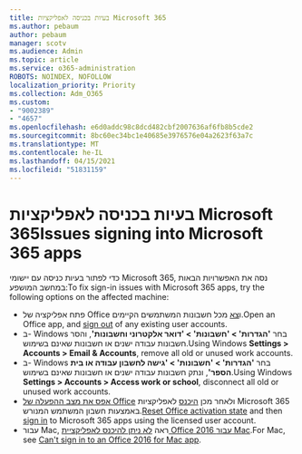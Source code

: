 ```yaml
---
title: בעיות בכניסה לאפליקציות Microsoft 365
ms.author: pebaum
author: pebaum
manager: scotv
ms.audience: Admin
ms.topic: article
ms.service: o365-administration
ROBOTS: NOINDEX, NOFOLLOW
localization_priority: Priority
ms.collection: Adm_O365
ms.custom:
- "9002389"
- "4657"
ms.openlocfilehash: e6d0addc98c8dcd482cbf2007636af6fb8b5cde2
ms.sourcegitcommit: 8bc60ec34bc1e40685e3976576e04a2623f63a7c
ms.translationtype: MT
ms.contentlocale: he-IL
ms.lasthandoff: 04/15/2021
ms.locfileid: "51831159"
---
```

# <a name="issues-signing-into-microsoft-365-apps"></a><span data-ttu-id="ff0da-102">בעיות בכניסה לאפליקציות Microsoft 365</span><span class="sxs-lookup"><span data-stu-id="ff0da-102">Issues signing into Microsoft 365 apps</span></span>

<span data-ttu-id="ff0da-103">כדי לפתור בעיות כניסה עם יישומי Microsoft 365, נסה את האפשרויות הבאות במחשב המושפע:</span><span class="sxs-lookup"><span data-stu-id="ff0da-103">To fix sign-in issues with Microsoft 365 apps, try the following options on the affected machine:</span></span>

- <span data-ttu-id="ff0da-104">פתח אפליקציה של Office ו[צא](https://go.microsoft.com/fwlink/?linkid=2114082) מכל חשבונות המשתמשים הקיימים.</span><span class="sxs-lookup"><span data-stu-id="ff0da-104">Open an Office app, and [sign out](https://go.microsoft.com/fwlink/?linkid=2114082) of any existing user accounts.</span></span>
- <span data-ttu-id="ff0da-105">ב- Windows בחר **'הגדרות' > 'חשבונות' > 'דואר אלקטרוני וחשבונות'**, והסר חשבונות עבודה ישנים או חשבונות שאינם בשימוש.</span><span class="sxs-lookup"><span data-stu-id="ff0da-105">Using Windows **Settings > Accounts > Email & Accounts**, remove all old or unused work accounts.</span></span>
- <span data-ttu-id="ff0da-106">ב- Windows בחר **'הגדרות' > 'חשבונות' > 'גישה לחשבון עבודה או בית הספר'**, ונתק חשבונות עבודה ישנים או חשבונות שאינם בשימוש.</span><span class="sxs-lookup"><span data-stu-id="ff0da-106">Using Windows **Settings > Accounts > Access work or school**, disconnect all old or unused work accounts.</span></span>
- <span data-ttu-id="ff0da-107">[אפס את מצב ההפעלה של Office](https://docs.microsoft.com/office365/troubleshoot/activation/reset-office-365-proplus-activation-state) ולאחר מכן [היכנס](https://support.office.com/article/sign-in-to-office-b9582171-fd1f-4284-9846-bdd72bb28426) לאפליקציות Microsoft 365 באמצעות חשבון המשתמש המנורש.</span><span class="sxs-lookup"><span data-stu-id="ff0da-107">[Reset Office activation state](https://docs.microsoft.com/office365/troubleshoot/activation/reset-office-365-proplus-activation-state) and then [sign in](https://support.office.com/article/sign-in-to-office-b9582171-fd1f-4284-9846-bdd72bb28426) to Microsoft 365 apps using the licensed user account.</span></span>
- <span data-ttu-id="ff0da-108">עבור Mac, ראה [לא ניתן להיכנס לאפליקציית Office 2016 עבור Mac](https://docs.microsoft.com/office365/troubleshoot/authentication/sign-in-to-office-2016-for-mac-fail).</span><span class="sxs-lookup"><span data-stu-id="ff0da-108">For Mac, see [Can't sign in to an Office 2016 for Mac app](https://docs.microsoft.com/office365/troubleshoot/authentication/sign-in-to-office-2016-for-mac-fail).</span></span>
